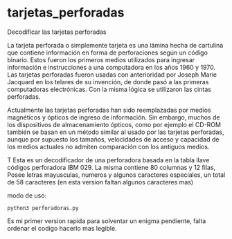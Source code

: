 # tarjetas_perforadas
Decodificar las tarjetas perforadas 

La tarjeta perforada o simplemente tarjeta es una lámina hecha de cartulina que 
contiene información en forma de perforaciones según un código binario. Estos fueron 
los primeros medios utilizados para ingresar información e instrucciones a una computadora 
en los años 1960 y 1970. Las tarjetas perforadas fueron usadas con anterioridad por Joseph 
Marie Jacquard en los telares de su invención, de donde pasó a las primeras computadoras 
electrónicas. Con la misma lógica se utilizaron las cintas perforadas.

Actualmente las tarjetas perforadas han sido reemplazadas por medios magnéticos y ópticos de 
ingreso de información. Sin embargo, muchos de los dispositivos de almacenamiento ópticos, como 
por ejemplo el CD-ROM también se basan en un método similar al usado por las tarjetas perforadas, 
aunque por supuesto los tamaños, velocidades de acceso y capacidad de los medios actuales no 
admiten comparación con los antiguos medios. 

T
Esta es un decodificador de una perforadora basada en la tabla llave códigos 
perforadora IBM 029. La misma contiene 80 columnas y 12 filas, Posee letras mayusculas, 
numeros y algunos caracteres especiales, un total de 58 caracteres (en esta version faltan algunos 
caracteres mas)


modo de uso:

	python3 perforadoras.py
 
 

Es mi primer version rapida para solventar un enigma pendiente, falta ordenar el codigo hacerlo mas legible.

